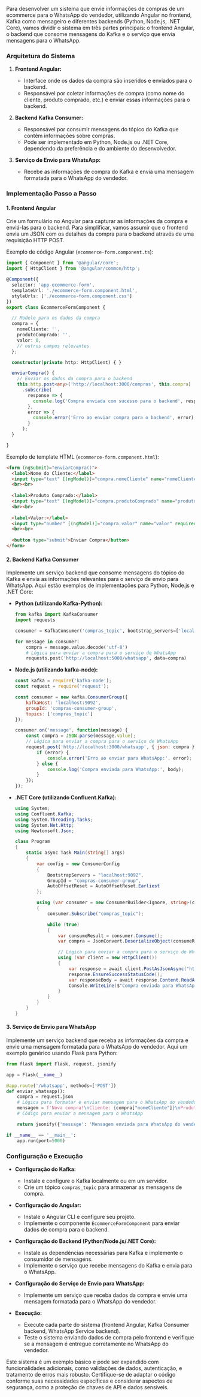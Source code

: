Para desenvolver um sistema que envie informações de compras de um ecommerce para o WhatsApp do vendedor, utilizando Angular no frontend, Kafka como mensageiro e diferentes backends (Python, Node.js, .NET Core), vamos dividir o sistema em três partes principais: o frontend Angular, o backend que consome mensagens do Kafka e o serviço que envia mensagens para o WhatsApp.

### Arquitetura do Sistema

1. **Frontend Angular:**
   - Interface onde os dados da compra são inseridos e enviados para o backend.
   - Responsável por coletar informações de compra (como nome do cliente, produto comprado, etc.) e enviar essas informações para o backend.

2. **Backend Kafka Consumer:**
   - Responsável por consumir mensagens do tópico do Kafka que contêm informações sobre compras.
   - Pode ser implementado em Python, Node.js ou .NET Core, dependendo da preferência e do ambiente do desenvolvedor.

3. **Serviço de Envio para WhatsApp:**
   - Recebe as informações de compra do Kafka e envia uma mensagem formatada para o WhatsApp do vendedor.

### Implementação Passo a Passo

#### 1. Frontend Angular

Crie um formulário no Angular para capturar as informações da compra e enviá-las para o backend. Para simplificar, vamos assumir que o frontend envia um JSON com os detalhes da compra para o backend através de uma requisição HTTP POST.

Exemplo de código Angular (`ecommerce-form.component.ts`):

```typescript
import { Component } from '@angular/core';
import { HttpClient } from '@angular/common/http';

@Component({
  selector: 'app-ecommerce-form',
  templateUrl: './ecommerce-form.component.html',
  styleUrls: ['./ecommerce-form.component.css']
})
export class EcommerceFormComponent {

  // Modelo para os dados da compra
  compra = {
    nomeCliente: '',
    produtoComprado: '',
    valor: 0,
    // outros campos relevantes
  };

  constructor(private http: HttpClient) { }

  enviarCompra() {
    // Enviar os dados da compra para o backend
    this.http.post<any>('http://localhost:3000/compras', this.compra)
      .subscribe(
        response => {
          console.log('Compra enviada com sucesso para o backend', response);
        },
        error => {
          console.error('Erro ao enviar compra para o backend', error);
        }
      );
  }

}
```

Exemplo de template HTML (`ecommerce-form.component.html`):

```html
<form (ngSubmit)="enviarCompra()">
  <label>Nome do Cliente:</label>
  <input type="text" [(ngModel)]="compra.nomeCliente" name="nomeCliente" required>
  <br><br>
  
  <label>Produto Comprado:</label>
  <input type="text" [(ngModel)]="compra.produtoComprado" name="produtoComprado" required>
  <br><br>
  
  <label>Valor:</label>
  <input type="number" [(ngModel)]="compra.valor" name="valor" required>
  <br><br>
  
  <button type="submit">Enviar Compra</button>
</form>
```

#### 2. Backend Kafka Consumer

Implemente um serviço backend que consome mensagens do tópico do Kafka e envia as informações relevantes para o serviço de envio para WhatsApp. Aqui estão exemplos de implementações para Python, Node.js e .NET Core:

- **Python (utilizando Kafka-Python):**

  ```python
  from kafka import KafkaConsumer
  import requests

  consumer = KafkaConsumer('compras_topic', bootstrap_servers=['localhost:9092'])

  for message in consumer:
      compra = message.value.decode('utf-8')
      # Lógica para enviar a compra para o serviço de WhatsApp
      requests.post('http://localhost:5000/whatsapp', data=compra)
  ```

- **Node.js (utilizando kafka-node):**

  ```javascript
  const kafka = require('kafka-node');
  const request = require('request');

  const consumer = new kafka.ConsumerGroup({
      kafkaHost: 'localhost:9092',
      groupId: 'compras-consumer-group',
      topics: ['compras_topic']
  });

  consumer.on('message', function(message) {
      const compra = JSON.parse(message.value);
      // Lógica para enviar a compra para o serviço de WhatsApp
      request.post('http://localhost:3000/whatsapp', { json: compra }, function(error, response, body) {
          if (error) {
              console.error('Erro ao enviar para WhatsApp:', error);
          } else {
              console.log('Compra enviada para WhatsApp:', body);
          }
      });
  });
  ```

- **.NET Core (utilizando Confluent.Kafka):**

  ```csharp
  using System;
  using Confluent.Kafka;
  using System.Threading.Tasks;
  using System.Net.Http;
  using Newtonsoft.Json;

  class Program
  {
      static async Task Main(string[] args)
      {
          var config = new ConsumerConfig
          {
              BootstrapServers = "localhost:9092",
              GroupId = "compras-consumer-group",
              AutoOffsetReset = AutoOffsetReset.Earliest
          };

          using (var consumer = new ConsumerBuilder<Ignore, string>(config).Build())
          {
              consumer.Subscribe("compras_topic");

              while (true)
              {
                  var consumeResult = consumer.Consume();
                  var compra = JsonConvert.DeserializeObject(consumeResult.Message.Value);

                  // Lógica para enviar a compra para o serviço de WhatsApp
                  using (var client = new HttpClient())
                  {
                      var response = await client.PostAsJsonAsync("http://localhost:5000/whatsapp", compra);
                      response.EnsureSuccessStatusCode();
                      var responseBody = await response.Content.ReadAsStringAsync();
                      Console.WriteLine($"Compra enviada para WhatsApp: {responseBody}");
                  }
              }
          }
      }
  }
  ```

#### 3. Serviço de Envio para WhatsApp

Implemente um serviço backend que receba as informações da compra e envie uma mensagem formatada para o WhatsApp do vendedor. Aqui um exemplo genérico usando Flask para Python:

```python
from flask import Flask, request, jsonify

app = Flask(__name__)

@app.route('/whatsapp', methods=['POST'])
def enviar_whatsapp():
    compra = request.json
    # Lógica para formatar e enviar mensagem para o WhatsApp do vendedor
    mensagem = f'Nova compra!\nCliente: {compra["nomeCliente"]}\nProduto: {compra["produtoComprado"]}\nValor: R${compra["valor"]}'
    # Código para enviar a mensagem para o WhatsApp

    return jsonify({'message': 'Mensagem enviada para WhatsApp do vendedor'})

if __name__ == '__main__':
    app.run(port=5000)
```

### Configuração e Execução

- **Configuração do Kafka:**
  - Instale e configure o Kafka localmente ou em um servidor.
  - Crie um tópico `compras_topic` para armazenar as mensagens de compra.

- **Configuração do Angular:**
  - Instale o Angular CLI e configure seu projeto.
  - Implemente o componente `EcommerceFormComponent` para enviar dados de compra para o backend.

- **Configuração do Backend (Python/Node.js/.NET Core):**
  - Instale as dependências necessárias para Kafka e implemente o consumidor de mensagens.
  - Implemente o serviço que recebe mensagens do Kafka e envia para o WhatsApp.

- **Configuração do Serviço de Envio para WhatsApp:**
  - Implemente um serviço que receba dados da compra e envie uma mensagem formatada para o WhatsApp do vendedor.

- **Execução:**
  - Execute cada parte do sistema (frontend Angular, Kafka Consumer backend, WhatsApp Service backend).
  - Teste o sistema enviando dados de compra pelo frontend e verifique se a mensagem é entregue corretamente no WhatsApp do vendedor.

Este sistema é um exemplo básico e pode ser expandido com funcionalidades adicionais, como validações de dados, autenticação, e tratamento de erros mais robusto. Certifique-se de adaptar o código conforme suas necessidades específicas e considerar aspectos de segurança, como a proteção de chaves de API e dados sensíveis.